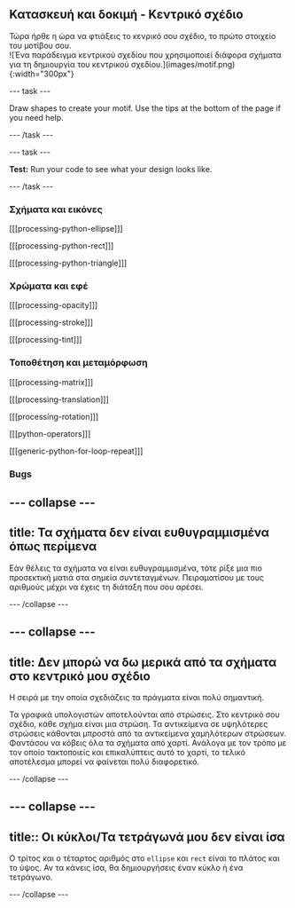## Κατασκευή και δοκιμή - Κεντρικό σχέδιο

<div style="display: flex; flex-wrap: wrap">
<div style="flex-basis: 200px; flex-grow: 1; margin-right: 15px;">
Τώρα ήρθε η ώρα να φτιάξεις το κενρικό σου σχέδιο, το πρώτο στοιχείο του μοτίβου σου. 
</div>
<div>
![Ένα παράδειγμα κεντρικού σχεδίου που χρησιμοποιεί διάφορα σχήματα για τη δημιουργία του κεντρικού σχεδίου.](images/motif.png){:width="300px"}
</div>
</div>

--- task ---

Draw shapes to create your motif. Use the tips at the bottom of the page if you need help.

--- /task ---

--- task ---

**Test:** Run your code to see what your design looks like.

--- /task ---

### Σχήματα και εικόνες

[[[processing-python-ellipse]]]

[[[processing-python-rect]]]

[[[processing-python-triangle]]]


### Χρώματα και εφέ

[[[processing-opacity]]]

[[[processing-stroke]]]

[[[processing-tint]]]

### Τοποθέτηση και μεταμόρφωση

[[[processing-matrix]]]

[[[processing-translation]]]

[[[processing-rotation]]]

[[[python-operators]]]

[[[generic-python-for-loop-repeat]]]

### Bugs

--- collapse ---
---
title: Τα σχήματα δεν είναι ευθυγραμμισμένα όπως περίμενα
---

Εάν θέλεις τα σχήματα να είναι ευθυγραμμισμένα, τότε ρίξε μια πιο προσεκτική ματιά στα σημεία συντεταγμένων. Πειραματίσου με τους αριθμούς μέχρι να έχεις τη διάταξη που σου αρέσει.

--- /collapse ---

--- collapse ---
---
title: Δεν μπορώ να δω μερικά από τα σχήματα στο κεντρικό μου σχέδιο
---

Η σειρά με την οποία σχεδιάζεις τα πράγματα είναι πολύ σημαντική.

Τα γραφικά υπολογιστών αποτελούνται από στρώσεις. Στο κεντρικό σου σχέδιο, κάθε σχήμα είναι μια στρώση. Τα αντικείμενα σε υψηλότερες στρώσεις κάθονται μπροστά από τα αντικείμενα χαμηλότερων στρώσεων. Φαντάσου να κόβεις όλα τα σχήματα από χαρτί. Ανάλογα με τον τρόπο με τον οποίο τακτοποιείς και επικαλύπτεις αυτό το χαρτί, το τελικό αποτέλεσμα μπορεί να φαίνεται πολύ διαφορετικό.

--- /collapse ---

--- collapse ---
---
title:: Οι κύκλοι/Τα τετράγωνά μου δεν είναι ίσα
---

Ο τρίτος και ο τέταρτος αριθμός στο `ellipse` και `rect` είναι το πλάτος και το ύψος. Αν τα κάνεις ίσα, θα δημιουργήσεις έναν κύκλο ή ένα τετράγωνο.

--- /collapse ---



